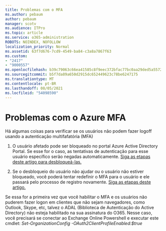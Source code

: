 ```yaml
---
title: Problemas com o MFA
ms.author: pebaum
author: pebaum
manager: scotv
ms.audience: ITPro
ms.topic: article
ms.service: o365-administration
ROBOTS: NOINDEX, NOFOLLOW
localization_priority: Normal
ms.assetid: 63f7d676-7cd9-4549-ba84-c3a8a7867f63
ms.custom:
- "2417"
- "9000557"
ms.openlocfilehash: b39c79063c66ea41585c8f9eec372bfac77bc0aa29ded5a5572e06c141b28f80
ms.sourcegitcommit: b5f7da89a650d2915dc652449623c78be6247175
ms.translationtype: MT
ms.contentlocale: pt-BR
ms.lasthandoff: 08/05/2021
ms.locfileid: "54098590"
---
```

# <a name="issues-with-azure-mfa"></a>Problemas com o Azure MFA
Há algumas coisas para verificar se os usuários não podem fazer logoff usando a autenticação multifafatória (MFA)

1. O usuário afetado pode ser bloqueado no portal Azure Active Directory Portal. Se esse for o caso, as tentativas de autenticação para esse usuário específico serão negadas automaticamente. [Siga as etapas deste artigo para desbloqueá-las.](https://docs.microsoft.com/azure/active-directory/authentication/howto-mfa-mfasettings#block-and-unblock-users)

2. Se o desbloqueio do usuário não ajudar ou o usuário não estiver bloqueado, você poderá tentar redefinir o MFA para o usuário e ele passará pelo processo de registro novamente. [Siga as etapas deste artigo.](https://docs.microsoft.com/azure/active-directory/authentication/howto-mfa-userdevicesettings#require-users-to-provide-contact-methods-again)

Se essa for a primeira vez que você habilitar o MFA e os usuários não puderem fazer logon em clientes que não sejam navegadores, como Outlook, Skype, etc, talvez o ADAL (Biblioteca de Autenticação do Active Directory) não esteja habilitado na sua assinatura do O365. Nesse caso, você precisará se conectar ao Exchange Online Powershell e executar este cmdlet: *Set-OrganizationConfig -OAuth2ClientProfileEnabled:$true*